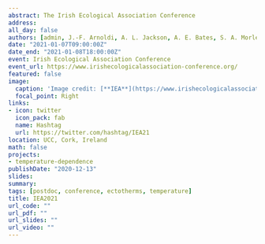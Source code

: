 ```yaml
---
abstract: The Irish Ecological Association Conference
address:
all_day: false
authors: [admin, J.-F. Arnoldi, A. L. Jackson, A. E. Bates, S. A. Morley, J. A. Smith & N. L. Payne]
date: "2021-01-07T09:00:00Z"
date_end: "2021-01-08T18:00:00Z"
event: Irish Ecological Association Conference
event_url: https://www.irishecologicalassociation-conference.org/
featured: false
image: 
  caption: 'Image credit: [**IEA**](https://www.irishecologicalassociation-conference.org/)'
  focal_point: Right
links:
- icon: twitter
  icon_pack: fab
  name: Hashtag
  url: https://twitter.com/hashtag/IEA21
location: UCC, Cork, Ireland
math: false
projects:
- temperature-dependence
publishDate: "2020-12-13"
slides: 
summary: 
tags: [postdoc, conference, ectotherms, temperature]
title: IEA2021
url_code: ""
url_pdf: ""
url_slides: ""
url_video: ""
---
```




